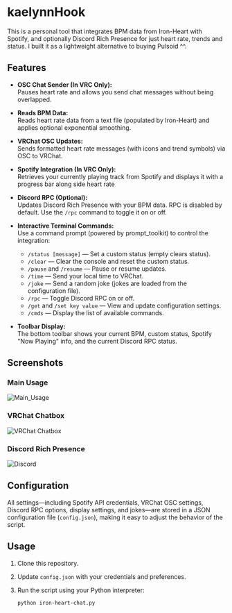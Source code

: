 # kaelynnHook

This is a personal tool that integrates BPM data from Iron-Heart with  Spotify, and optionally Discord Rich Presence for just heart rate, trends and status. 
I built it as a lightweight alternative to buying Pulsoid ^^.

## Features
- **OSC Chat Sender (In VRC Only):**  
  Pauses heart rate and allows you send chat messages without being overlapped.
- **Reads BPM Data:**  
  Reads heart rate data from a text file (populated by Iron-Heart) and applies optional exponential smoothing.
- **VRChat OSC Updates:**  
  Sends formatted heart rate messages (with icons and trend symbols) via OSC to VRChat.
- **Spotify Integration (In VRC Only):**  
  Retrieves your currently playing track from Spotify and displays it with a progress bar along side heart rate
- **Discord RPC (Optional):**  
  Updates Discord Rich Presence with your BPM data. RPC is disabled by default. Use the `/rpc` command to toggle it on or off.

- **Interactive Terminal Commands:**  
  Use a command prompt (powered by prompt_toolkit) to control the integration:
  - `/status [message]` — Set a custom status (empty clears status).
  - `/clear` — Clear the console and reset the custom status.
  - `/pause` and `/resume` — Pause or resume updates.
  - `/time` — Send your local time to VRChat.
  - `/joke` — Send a random joke (jokes are loaded from the configuration file).
  - `/rpc` — Toggle Discord RPC on or off.
  - `/get` and `/set key value` — View and update configuration settings.
  - `/cmds` — Display the list of available commands.

- **Toolbar Display:**  
  The bottom toolbar shows your current BPM, custom status, Spotify "Now Playing" info, and the current Discord RPC status.

## Screenshots

### Main Usage
![Main_Usage](https://i.imgur.com/DXzrMcK.png)

### VRChat Chatbox
![VRChat Chatbox](https://i.imgur.com/MsTYtgZ.png)

### Discord Rich Presence
![Discord](https://i.imgur.com/ToUjV1W.png)

## Configuration

All settings—including Spotify API credentials, VRChat OSC settings, Discord RPC options, display settings, and jokes—are stored in a JSON configuration file (`config.json`), making it easy to adjust the behavior of the script.

## Usage

1. Clone this repository.
2. Update `config.json` with your credentials and preferences.
3. Run the script using your Python interpreter:

   ```bash
   python iron-heart-chat.py
   ```
